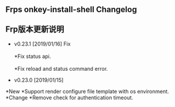 Frps onkey-install-shell Changelog<br>  
Frp版本更新说明
---------------------------------------
* v0.23.1 [2019/01/16]
  Fix<br>  
  *Fix status api.<br>  
  *Fix reload and status command error.

* v0.23.0 [2019/01/15]

 *New
  *Support render configure file template with os environment.
 *Change
  *Remove check for authentication timeout.
